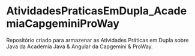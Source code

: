 # AtividadesPraticasEmDupla_AcademiaCapgeminiProWay
Repositório criado para armazenar as Atividades Práticas em Dupla sobre Java da Academia Java &amp; Angular da Capgemini &amp; ProWay.
